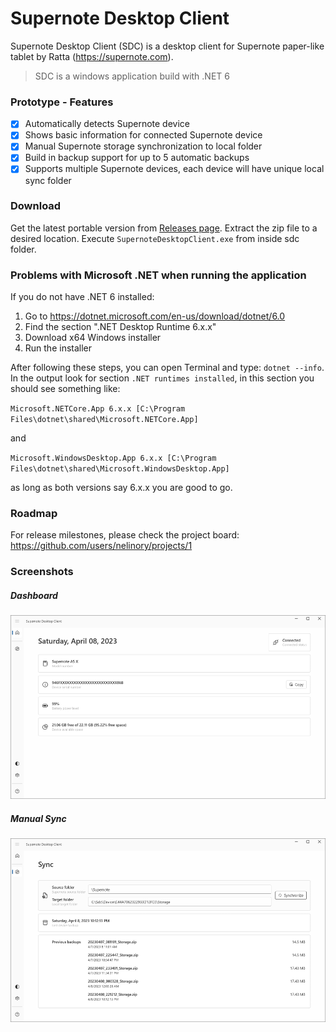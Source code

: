 # Supernote Desktop Client
Supernote Desktop Client (SDC) is a desktop client for Supernote paper-like tablet by Ratta (https://supernote.com).

> SDC is a windows application build with .NET 6

### Prototype - Features
- [X] Automatically detects Supernote device
- [X] Shows basic information for connected Supernote device
- [X] Manual Supernote storage synchronization to local folder
- [X] Build in backup support for up to 5 automatic backups
- [X] Supports multiple Supernote devices, each device will have unique local sync folder

### Download
Get the latest portable version from [Releases page](https://github.com/nelinory/SupernoteDesktopClient/releases/latest).
Extract the zip file to a desired location. Execute `SupernoteDesktopClient.exe` from inside sdc folder. 

### Problems with Microsoft .NET when running the application

If you do not have .NET 6 installed:
1. Go to https://dotnet.microsoft.com/en-us/download/dotnet/6.0
2. Find the section ".NET Desktop Runtime 6.x.x"
3. Download x64 Windows installer
4. Run the installer

After following these steps, you can open Terminal and type: `dotnet --info`. In the output look for section `.NET runtimes installed`, in this section you should see something like:

`Microsoft.NETCore.App 6.x.x [C:\Program Files\dotnet\shared\Microsoft.NETCore.App]`

and

`Microsoft.WindowsDesktop.App 6.x.x [C:\Program Files\dotnet\shared\Microsoft.WindowsDesktop.App]`  

as long as both versions say 6.x.x you are good to go.

### Roadmap
For release milestones, please check the project board: https://github.com/users/nelinory/projects/1
  
### Screenshots
##### Dashboard
<img src="_Screenshots\sdc_dashboard.png" alt="dashboard" width="900"/>

##### Manual Sync
<img src="_Screenshots\sdc_sync.png" alt="dashboard" width="900"/>